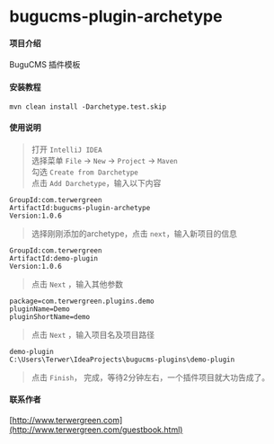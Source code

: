 # bugucms-plugin-archetype

#### 项目介绍
BuguCMS 插件模板


#### 安装教程

```
mvn clean install -Darchetype.test.skip
```

#### 使用说明

> 打开 ``IntelliJ IDEA``             
> 选择菜单 ``File`` -> ``New`` -> ``Project`` -> ``Maven``             
> 勾选 ``Create from Darchetype``            
> 点击 ``Add Darchetype``，输入以下内容                  

```
GroupId:com.terwergreen         
ArtifactId:bugucms-plugin-archetype                   
Version:1.0.6             
```

> 选择刚刚添加的archetype，点击 ``next``，输入新项目的信息                 

```
GroupId:com.terwergreen                      
ArtifactId:demo-plugin                                 
Version:1.0.6           
```

> 点击 ``Next`` ，输入其他参数            

```
package=com.terwergreen.plugins.demo
pluginName=Demo
pluginShortName=demo
```

> 点击 ``Next`` ，输入项目名及项目路径            

```
demo-plugin      
C:\Users\Terwer\IdeaProjects\bugucms-plugins\demo-plugin
```

> 点击 ``Finish``， 完成，等待2分钟左右，一个插件项目就大功告成了。                 

#### 联系作者

[http://www.terwergreen.com](http://www.terwergreen.com/guestbook.html)